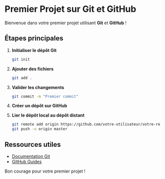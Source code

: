# Premier Projet sur Git et GitHub

Bienvenue dans votre premier projet utilisant **Git** et **GitHub** !

## Étapes principales

1. **Initialiser le dépôt Git**
    ```bash
    git init
    ```

2. **Ajouter des fichiers**
    ```bash
    git add .
    ```

3. **Valider les changements**
    ```bash
    git commit -m "Premier commit"
    ```

4. **Créer un dépôt sur GitHub**

5. **Lier le dépôt local au dépôt distant**
    ```bash
    git remote add origin https://github.com/votre-utilisateur/votre-repo.git
    git push -u origin master
    ```

## Ressources utiles

- [Documentation Git](https://git-scm.com/doc)
- [GitHub Guides](https://guides.github.com/)

Bon courage pour votre premier projet !
